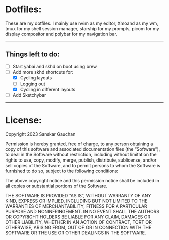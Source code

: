 # Dotfiles:

These are my dotfiles. I mainly use nvim as my editor, Xmoand as my wm, tmux for my shell session manager, starship for my prompts, picom for my display compositor and polybar for my navigation bar.

---

## Things left to do:
- [ ] Start yabai and skhd on boot using brew
- [ ] Add more skhd shortcuts for:
    - [x] Cycling layouts
    - [ ] Logging out
    - [x] Cycling in different layouts
- [ ] Add Sketchybar

---

# License:

Copyright 2023 Sanskar Gauchan

Permission is hereby granted, free of charge, to any person obtaining a copy of this software and associated documentation files (the “Software”), to deal in the Software without restriction, including without limitation the rights to use, copy, modify, merge, publish, distribute, sublicense, and/or sell copies of the Software, and to permit persons to whom the Software is furnished to do so, subject to the following conditions:

The above copyright notice and this permission notice shall be included in all copies or substantial portions of the Software.

THE SOFTWARE IS PROVIDED “AS IS”, WITHOUT WARRANTY OF ANY KIND, EXPRESS OR IMPLIED, INCLUDING BUT NOT LIMITED TO THE WARRANTIES OF MERCHANTABILITY, FITNESS FOR A PARTICULAR PURPOSE AND NONINFRINGEMENT. IN NO EVENT SHALL THE AUTHORS OR COPYRIGHT HOLDERS BE LIABLE FOR ANY CLAIM, DAMAGES OR OTHER LIABILITY, WHETHER IN AN ACTION OF CONTRACT, TORT OR OTHERWISE, ARISING FROM, OUT OF OR IN CONNECTION WITH THE SOFTWARE OR THE USE OR OTHER DEALINGS IN THE SOFTWARE.
